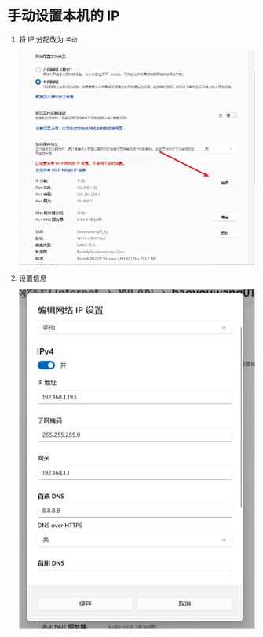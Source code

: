 # 手动设置本机的 IP

1. 将 IP 分配改为 `手动`

   ![images](./images/2.png)

2. 设置信息

   ![images](./images/1.png)
